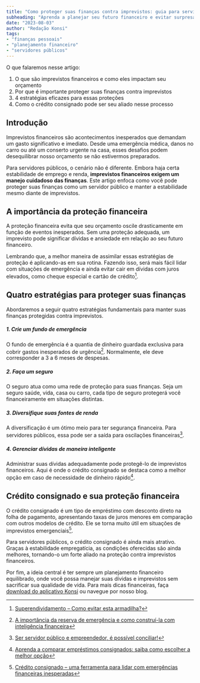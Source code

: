 ```yaml
---
title: "Como proteger suas finanças contra imprevistos: guia para servidores públicos"
subheading: "Aprenda a planejar seu futuro financeiro e evitar surpresas indesejadas"
date: "2023-08-03"
author: "Redação Konsi"
tags:
- "finanças pessoais"
- "planejamento financeiro"
- "servidores públicos"
---
```


O que falaremos nesse artigo:

1. O que são imprevistos financeiros e como eles impactam seu orçamento
2. Por que é importante proteger suas finanças contra imprevistos
3. 4 estratégias eficazes para essas proteções
4. Como o crédito consignado pode ser seu aliado nesse processo

## Introdução

Imprevistos financeiros são acontecimentos inesperados que demandam um gasto significativo e imediato. Desde uma emergência médica, danos no carro ou até um conserto urgente na casa, esses desafios podem desequilibrar nosso orçamento se não estivermos preparados.

Para servidores públicos, o cenário não é diferente. Embora haja certa estabilidade de emprego e renda, **imprevistos financeiros exigem um manejo cuidadoso das finanças**. Este artigo enfoca como você pode proteger suas finanças como um servidor público e manter a estabilidade mesmo diante de imprevistos. 

## A importância da proteção financeira 

A proteção financeira evita que seu orçamento oscile drasticamente em função de eventos inesperados. Sem uma proteção adequada, um imprevisto pode significar dívidas e ansiedade em relação ao seu futuro financeiro.

Lembrando que, a melhor maneira de assimilar essas estratégias de proteção é aplicando-as em sua rotina. Fazendo isso, será mais fácil lidar com situações de emergência e ainda evitar cair em dívidas com juros elevados, como cheque especial e cartão de crédito[^1^].

## Quatro estratégias para proteger suas finanças

Abordaremos a seguir quatro estratégias fundamentais para manter suas finanças protegidas contra imprevistos. 

##### 1. Crie um fundo de emergência

O fundo de emergência é a quantia de dinheiro guardada exclusiva para cobrir gastos inesperados de urgência[^2^]. Normalmente, ele deve corresponder a 3 a 6 meses de despesas. 

##### 2. Faça um seguro

O seguro atua como uma rede de proteção para suas finanças. Seja um seguro saúde, vida, casa ou carro, cada tipo de seguro protegerá você financeiramente em situações distintas. 

##### 3. Diversifique suas fontes de renda

A diversificação é um ótimo meio para ter segurança financeira. Para servidores públicos, essa pode ser a saída para oscilações financeiras[^5^].

##### 4. Gerenciar dívidas de maneira inteligente

Administrar suas dívidas adequadamente pode protegê-lo de imprevistos financeiros. Aqui é onde o crédito consignado se destaca como a melhor opção em caso de necessidade de dinheiro rápido[^3^].

## Crédito consignado e sua proteção financeira 

O crédito consignado é um tipo de empréstimo com desconto direto na folha de pagamento, apresentando taxas de juros menores em comparação com outros modelos de crédito. Ele se torna muito útil em situações de imprevistos emergenciais[^4^].

Para servidores públicos, o crédito consignado é ainda mais atrativo. Graças à estabilidade empregatícia, as condições oferecidas são ainda melhores, tornando-o um forte aliado na proteção contra imprevistos financeiros.

Por fim, a ideia central é ter sempre um planejamento financeiro equilibrado, onde você possa manejar suas dívidas e imprevistos sem sacrificar sua qualidade de vida. Para mais dicas financeiras, faça [download do aplicativo Konsi](https://www.konsi.com.br) ou navegue por nosso blog.

[^1^]:[Superendividamento – Como evitar esta armadilha?](https://konsi.com.br/blog/servidores-publicos-evitar-endividamento)
[^2^]:[A importância da reserva de emergência e como construí-la com inteligência financeira](https://konsi.com.br/blog/importancia-reserva-emergencia)
[^3^]:[Aprenda a comparar empréstimos consignados: saiba como escolher a melhor opção](https://konsi.com.br/blog/comparar-emprestimos-consignados)
[^4^]:[Crédito consignado – uma ferramenta para lidar com emergências financeiras inesperadas](https://konsi.com.br/blog/credito-consignado-emergencias)
[^5^]:[Ser servidor público e empreendedor, é possível conciliar!](https://konsi.com.br/blog/servidor-publico-empreendedor)
